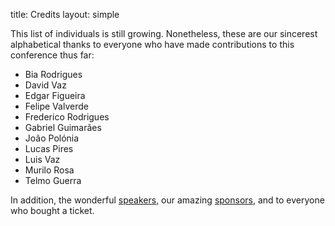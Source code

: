 title: Credits
layout: simple

This list of individuals is still growing. Nonetheless, these are our sincerest alphabetical thanks to everyone who have made contributions to this conference thus far:

* Bia Rodrigues
* David Vaz
* Edgar Figueira
* Felipe Valverde
* Frederico Rodrigues
* Gabriel Guimarães
* João Polónia
* Lucas Pires
* Luis Vaz
* Murilo Rosa
* Telmo Guerra

In addition, the wonderful [speakers](/talks/schedule/), our amazing [sponsors](/sponsors/sponsors), and to everyone who bought a ticket.
